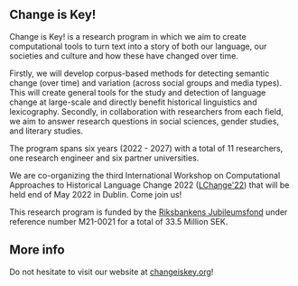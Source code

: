 ## Change is Key!

Change is Key! is a research program in which we aim to create computational tools to turn text into a story of both our language, our societies and culture and how these have changed over time.

Firstly, we will develop corpus-based methods for detecting semantic change (over time) and variation (across social groups and media types). This will create general tools for the study and detection of language change at large-scale and directly benefit historical linguistics and lexicography. Secondly, in collaboration with researchers from each field, we aim to answer research questions in social sciences, gender studies, and literary studies.

The program spans six years (2022 - 2027) with a total of 11 researchers, one research engineer and six partner universities.

We are co-organizing the third International Workshop on Computational Approaches to Historical Language Change 2022 ([LChange'22](https://languagechange.org/events/2022-acl-lchange/)) that will be held end of May 2022 in Dublin. Come join us!

This research program is funded by the [Riksbankens Jubileumsfond](https://www.rj.se/en/grants/2021/change-is-key-the-study-of-contemporary-and-historical-societies-using-methods-for-synchronic-semantic-variation-and-diachronic-semantic-change/) under reference number M21-0021 for a total of 33.5 Million SEK.


## More info

Do not hesitate to visit our website at [changeiskey.org](https://changeiskey.org)!